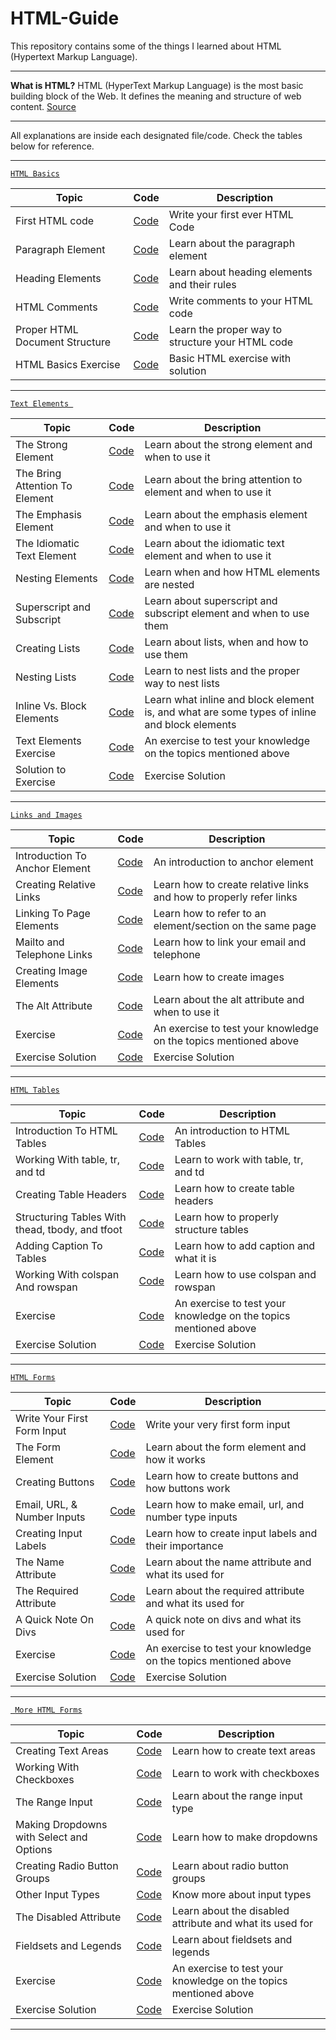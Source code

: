 # HTML-Guide
This repository contains some of the things I learned about HTML (Hypertext Markup Language).

***

**What is HTML?** 
HTML (HyperText Markup Language) is the most basic building block of the Web. It defines the meaning and structure of web content. [Source](https://developer.mozilla.org/en-US/docs/Web/HTML)

***

All explanations are inside each designated file/code. Check the tables below for reference.
___

[````HTML Basics````](https://github.com/quielLovesLasagna/HTML-Guide/tree/main/HTML%20Basics)

| Topic | Code | Description |
| ----------- | ----------- | ----------- |
| First HTML code | [Code](https://github.com/quielLovesLasagna/HTML-Guide/blob/main/HTML%20Basics/helloworld.html) | Write your first ever HTML Code |
| Paragraph Element | [Code](https://github.com/quielLovesLasagna/HTML-Guide/blob/main/HTML%20Basics/paragraph.html) | Learn about the paragraph element |
| Heading Elements | [Code](https://github.com/quielLovesLasagna/HTML-Guide/blob/main/HTML%20Basics/headingelements.html) | Learn about heading elements and their rules |
| HTML Comments | [Code](https://github.com/quielLovesLasagna/HTML-Guide/blob/main/HTML%20Basics/comments.html) | Write comments to your HTML code |
| Proper HTML Document Structure | [Code](https://github.com/quielLovesLasagna/HTML-Guide/blob/main/HTML%20Basics/documentstructure.html) | Learn the proper way to structure your HTML code |
| HTML Basics Exercise | [Code](https://github.com/quielLovesLasagna/HTML-Guide/blob/main/HTML%20Basics/html_basics_starter.html) | Basic HTML exercise with solution |

___

[````Text Elements ````](https://github.com/quielLovesLasagna/HTML-Guide/tree/main/Text%20Elements)

| Topic | Code | Description |
| ----------- | ----------- | ----------- |
| The Strong Element | [Code](https://github.com/quielLovesLasagna/HTML-Guide/blob/main/Text%20Elements/strongelement.html) | Learn about the strong element and when to use it |
| The Bring Attention To Element | [Code](https://github.com/quielLovesLasagna/HTML-Guide/blob/main/Text%20Elements/bringattentionelement.html) | Learn about the bring attention to element and when to use it |
| The Emphasis Element | [Code](https://github.com/quielLovesLasagna/HTML-Guide/blob/main/Text%20Elements/emphasiselement.html) | Learn about the emphasis element and when to use it |
| The Idiomatic Text Element | [Code](https://github.com/quielLovesLasagna/HTML-Guide/blob/main/Text%20Elements/idiomatictext.html) | Learn about the idiomatic text element and when to use it |
| Nesting Elements | [Code](https://github.com/quielLovesLasagna/HTML-Guide/blob/main/Text%20Elements/nesting.html) | Learn when and how HTML elements are nested |
| Superscript and Subscript | [Code](https://github.com/quielLovesLasagna/HTML-Guide/blob/main/Text%20Elements/superSubscripts.html) | Learn about superscript and subscript element and when to use them |
| Creating Lists | [Code](https://github.com/quielLovesLasagna/HTML-Guide/blob/main/Text%20Elements/lists.html) | Learn about lists, when and how to use them |
| Nesting Lists | [Code](https://github.com/quielLovesLasagna/HTML-Guide/blob/main/Text%20Elements/nestinglists.html) | Learn to nest lists and the proper way to nest lists |
| Inline Vs. Block Elements | [Code](https://github.com/quielLovesLasagna/HTML-Guide/blob/main/Text%20Elements/inlineAndBlock.html) | Learn what inline and block element is, and what are some types of inline and block elements |
| Text Elements Exercise | [Code](https://github.com/quielLovesLasagna/HTML-Guide/blob/main/Text%20Elements/TextElementsExerciseImage.png) | An exercise to test your knowledge on the topics mentioned above |
| Solution to Exercise | [Code](https://github.com/quielLovesLasagna/HTML-Guide/blob/main/Text%20Elements/solution.html) | Exercise Solution |

___

[````Links and Images````](https://github.com/quielLovesLasagna/HTML-Guide/tree/main/Links%20and%20Images)

| Topic | Code | Description |
| ----------- | ----------- | ----------- |
| Introduction To Anchor Element | [Code](https://github.com/quielLovesLasagna/HTML-Guide/blob/main/Links%20and%20Images/introToAnchor.html) | An introduction to anchor element |
| Creating Relative Links | [Code](https://github.com/quielLovesLasagna/HTML-Guide/blob/main/Links%20and%20Images/createRelativeLinks.html) | Learn how to create relative links and how to properly refer links |
| Linking To Page Elements | [Code](https://github.com/quielLovesLasagna/HTML-Guide/blob/main/Links%20and%20Images/linkingPageEl.html) | Learn how to refer to an element/section on the same page |
| Mailto and Telephone Links | [Code](https://github.com/quielLovesLasagna/HTML-Guide/blob/main/Links%20and%20Images/mailtoAndTeleLinks.html) | Learn how to link your email and telephone |
| Creating Image Elements | [Code](https://github.com/quielLovesLasagna/HTML-Guide/blob/main/Links%20and%20Images/createImg.html) | Learn how to create images |
| The Alt Attribute | [Code](https://github.com/quielLovesLasagna/HTML-Guide/blob/main/Links%20and%20Images/altAttr.html) | Learn about the alt attribute and when to use it |
| Exercise | [Code](https://github.com/quielLovesLasagna/HTML-Guide/tree/main/Links%20and%20Images/Exercise/Starter) | An exercise to test your knowledge on the topics mentioned above |
| Exercise Solution | [Code](https://github.com/quielLovesLasagna/HTML-Guide/tree/main/Links%20and%20Images/Exercise/Solution) | Exercise Solution |

___

[````HTML Tables````](https://github.com/quielLovesLasagna/HTML-Guide/tree/main/Tables)

| Topic | Code | Description |
| ----------- | ----------- | ----------- |
| Introduction To HTML Tables | [Code](https://github.com/quielLovesLasagna/HTML-Guide/blob/main/Tables/introToTables.html) | An introduction to HTML Tables |
| Working With table, tr, and td | [Code](https://github.com/quielLovesLasagna/HTML-Guide/blob/main/Tables/workingWithTables.html) | Learn to work with table, tr, and td |
| Creating Table Headers | [Code](https://github.com/quielLovesLasagna/HTML-Guide/blob/main/Tables/tableHeaders.html) | Learn how to create table headers |
| Structuring Tables With thead, tbody, and tfoot | [Code](https://github.com/quielLovesLasagna/HTML-Guide/blob/main/Tables/structuringTable.html) | Learn how to properly structure tables |
| Adding Caption To Tables | [Code](https://github.com/quielLovesLasagna/HTML-Guide/blob/main/Tables/tableCaption.html) | Learn how to add caption and what it is |
| Working With colspan And rowspan | [Code](https://github.com/quielLovesLasagna/HTML-Guide/blob/main/Tables/colspanAndrowSpan.html) | Learn how to use colspan and rowspan |
| Exercise | [Code](https://github.com/quielLovesLasagna/HTML-Guide/tree/main/Tables/Exercise/Starter) | An exercise to test your knowledge on the topics mentioned above |
| Exercise Solution | [Code](https://github.com/quielLovesLasagna/HTML-Guide/tree/main/Tables/Exercise/Solution) | Exercise Solution |

___

[````HTML Forms````](https://github.com/quielLovesLasagna/HTML-Guide/tree/main/Forms)

| Topic | Code | Description |
| ----------- | ----------- | ----------- |
| Write Your First Form Input | [Code](https://github.com/quielLovesLasagna/HTML-Guide/blob/main/Forms/firstFormInput.html) | Write your very first form input |
| The Form Element | [Code](https://github.com/quielLovesLasagna/HTML-Guide/blob/main/Forms/formElement.html) | Learn about the form element and how it works |
| Creating Buttons | [Code](https://github.com/quielLovesLasagna/HTML-Guide/blob/main/Forms/creatingBtns.html) | Learn how to create buttons and how buttons work |
| Email, URL, & Number Inputs | [Code](https://github.com/quielLovesLasagna/HTML-Guide/blob/main/Forms/emailUrlNumber.html) | Learn how to make email, url, and number type inputs |
| Creating Input Labels | [Code](https://github.com/quielLovesLasagna/HTML-Guide/blob/main/Forms/inputLabels.html) | Learn how to create input labels and their importance |
| The Name Attribute | [Code](https://github.com/quielLovesLasagna/HTML-Guide/blob/main/Forms/nameAttr.html) | Learn about the name attribute and what its used for |
| The Required Attribute | [Code](https://github.com/quielLovesLasagna/HTML-Guide/blob/main/Forms/requiredAttr.html) | Learn about the required attribute and what its used for |
| A Quick Note On Divs | [Code](https://github.com/quielLovesLasagna/HTML-Guide/blob/main/Forms/noteOnDivs.html) | A quick note on divs and what its used for |
| Exercise | [Code](https://github.com/quielLovesLasagna/HTML-Guide/tree/main/Forms/Exercise/Starter) | An exercise to test your knowledge on the topics mentioned above |
| Exercise Solution | [Code](https://github.com/quielLovesLasagna/HTML-Guide/tree/main/Forms/Exercise/Solution) | Exercise Solution |

___

[```` More HTML Forms````](https://github.com/quielLovesLasagna/HTML-Guide/tree/main/More%20Forms)

| Topic | Code | Description |
| ----------- | ----------- | ----------- |
| Creating Text Areas | [Code](https://github.com/quielLovesLasagna/HTML-Guide/blob/main/More%20Forms/creatingTextAreas.html) | Learn how to create text areas |
| Working With Checkboxes | [Code](https://github.com/quielLovesLasagna/HTML-Guide/blob/main/More%20Forms/checkbox.html) | Learn to work with checkboxes |
| The Range Input | [Code](https://github.com/quielLovesLasagna/HTML-Guide/blob/main/More%20Forms/range.html) | Learn about the range input type |
| Making Dropdowns with Select and Options | [Code](https://github.com/quielLovesLasagna/HTML-Guide/blob/main/More%20Forms/dropdowns.html) | Learn how to make dropdowns |
| Creating Radio Button Groups | [Code](https://github.com/quielLovesLasagna/HTML-Guide/blob/main/More%20Forms/radioBtn.html) | Learn about radio button groups |
| Other Input Types | [Code](https://github.com/quielLovesLasagna/HTML-Guide/blob/main/More%20Forms/otherInputs.html) | Know more about input types |
| The Disabled Attribute | [Code](https://github.com/quielLovesLasagna/HTML-Guide/blob/main/More%20Forms/disabledAttr.html) | Learn about the disabled attribute and what its used for |
| Fieldsets and Legends | [Code](https://github.com/quielLovesLasagna/HTML-Guide/blob/main/More%20Forms/fieldsetAndLegends.html) | Learn about fieldsets and legends |
| Exercise | [Code](https://github.com/quielLovesLasagna/HTML-Guide/tree/main/More%20Forms/Exercise/Starter) | An exercise to test your knowledge on the topics mentioned above |
| Exercise Solution | [Code](https://github.com/quielLovesLasagna/HTML-Guide/tree/main/More%20Forms/Exercise/Solution) | Exercise Solution |

___
